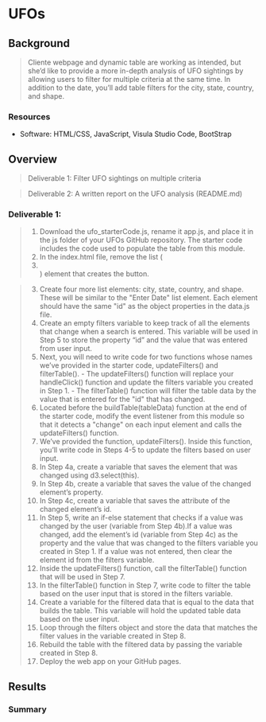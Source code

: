 # UFOs
## Background
> Cliente webpage and dynamic table are working as intended, but she’d like to provide a more in-depth analysis of UFO sightings by allowing users to filter for multiple criteria at the same time. In addition to the date, you’ll add table filters for the city, state, country, and shape.

### Resources
* Software: HTML/CSS, JavaScript, Visula Studio Code, BootStrap
## Overview
> Deliverable 1: Filter UFO sightings on multiple criteria

> Deliverable 2: A written report on the UFO analysis (README.md)
### Deliverable 1:
> 1. Download the ufo_starterCode.js, rename it app.js, and place it in the js folder of your UFOs GitHub repository. The starter code includes the code used to populate the table from this module.
> 2. In the index.html file, remove the list (<li></li>) element that creates the button.

> 3. Create four more list elements: city, state, country, and shape. These will be similar to the "Enter Date" list element. Each element should have the same "id" as the object properties in the data.js file.
> 4. Create an empty filters variable to keep track of all the elements that change when a search is entered. This variable will be used in Step 5 to store the property “id” and the value that was entered from user input.
> 5. Next, you will need to write code for two functions whose names we’ve provided in the starter code, updateFilters() and filterTable().
    - The updateFilters() function will replace your handleClick() function and update the filters variable you created in Step 1.
    - The filterTable() function will filter the table data by the value that is entered for the "id" that has changed.
> 6. Located before the buildTable(tableData) function at the end of the starter code, modify the event listener from this module so that it detects a "change" on each input element and calls the updateFilters() function.
> 7. We’ve provided the function, updateFilters(). Inside this function, you’ll write code in Steps 4-5 to update the filters based on user input.
> 8. In Step 4a, create a variable that saves the element that was changed using d3.select(this).
> 9. In Step 4b, create a variable that saves the value of the changed element’s property.
> 10. In Step 4c, create a variable that saves the attribute of the changed element’s id.
> 11. In Step 5, write an if-else statement that checks if a value was changed by the user (variable from Step 4b).If a value was changed, add the element’s id (variable from Step 4c) as the property and the value that was changed to the filters variable you created in Step 1. If a value was not entered, then clear the element id from the filters variable.
> 12. Inside the updateFilters() function, call the filterTable() function that will be used in Step 7.
> 13. In the filterTable() function in Step 7, write code to filter the table based on the user input that is stored in the filters variable.
> 14. Create a variable for the filtered data that is equal to the data that builds the table. This variable will hold the updated table data based on the user input.
> 15. Loop through the filters object and store the data that matches the filter values in the variable created in Step 8.
> 16. Rebuild the table with the filtered data by passing the variable created in Step 8.
> 17. Deploy the web app on your GitHub pages.

## Results
### Summary
